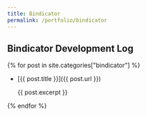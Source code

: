 ```yaml
---
title: Bindicator
permalink: /portfolio/bindicator
---
```


## Bindicator Development Log

{% for post in site.categories["bindicator"] %}

* [{{ post.title }}]({{ post.url }})

  {{ post.excerpt }}

{% endfor %}
